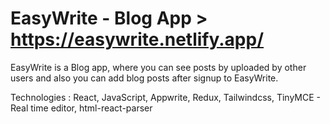 # EasyWrite - Blog App > https://easywrite.netlify.app/

EasyWrite is a Blog app, where you can see posts by uploaded by other users and also you can add blog posts after signup to EasyWrite.

Technologies : React, JavaScript, Appwrite, Redux, Tailwindcss, TinyMCE - Real time editor, html-react-parser
